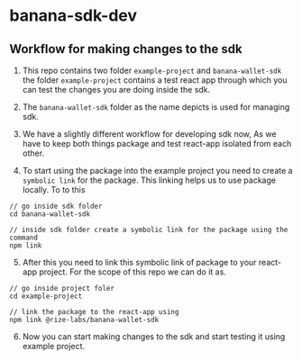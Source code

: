 # banana-sdk-dev

## Workflow for making changes to the sdk

1. This repo contains two folder `example-project` and `banana-wallet-sdk` the folder `example-project` contains a test react app through which you can test the changes you are doing inside the sdk.

2. The `banana-wallet-sdk` folder as the name depicts is used for managing sdk.

3. We have a slightly different workflow for developing sdk now, As we have to keep both things package and test react-app isolated from each other.

4. To start using the package into the example project you need to create a `symbolic link` for the package. This linking helps us to use package locally. To to this

```
// go inside sdk folder
cd banana-wallet-sdk

// inside sdk folder create a symbolic link for the package using the command
npm link
```

5. After this you need to link this symbolic link of package to your react-app project. For the scope of this repo we can do it as.

```
// go inside project foler
cd example-project

// link the package to the react-app using
npm link @rize-labs/banana-wallet-sdk
```

6. Now you can start making changes to the sdk and start testing it using example project.

